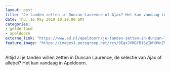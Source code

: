 ```yaml
---
layout: post
title: "Je tanden zetten in Duncan Laurence of Ajax? Het kan vandaag in Apeldoorn"
date: Thu, 16 May 2019 10:29:00 GMT
categories: 
- gelderland 
- apeldoorn 
externe_link: "https://www.ad.nl/apeldoorn/je-tanden-zetten-in-duncan-laurence-of-ajax-het-kan-vandaag-in-apeldoorn~ad64fab7b/"
feature_image: "https://images1.persgroep.net/rcs/9EqxJVMGYB1SzIWH9VnZVfrFgzg/diocontent/148508654/_fitwidth/400/?appId=21791a8992982cd8da851550a453bd7f&quality=0.7"
---
```


Altijd al je tanden willen zetten in Duncan Laurence, de selectie van Ajax of allebei? Het kan vandaag in Apeldoorn.

